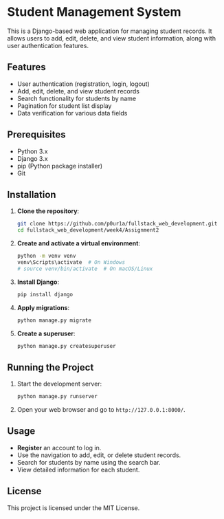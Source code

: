 # Student Management System

This is a Django-based web application for managing student records. It allows users to add, edit, delete, and view student information, along with user authentication features.

## Features

- User authentication (registration, login, logout)
- Add, edit, delete, and view student records
- Search functionality for students by name
- Pagination for student list display
- Data verification for various data fields

## Prerequisites

- Python 3.x
- Django 3.x
- pip (Python package installer)
- Git

## Installation

1. **Clone the repository**:

    ```bash
   git clone https://github.com/p0ur1a/fullstack_web_development.git
   cd fullstack_web_development/week4/Assignment2
    ```

2. **Create and activate a virtual environment**:
    ```bash
    python -m venv venv
    venv\Scripts\activate  # On Windows
    # source venv/bin/activate  # On macOS/Linux
    ```

3. **Install Django**:
    ```bash
    pip install django
    ```

4. **Apply migrations**:
    ```bash
    python manage.py migrate
    ```

5. **Create a superuser**:
    ```bash
    python manage.py createsuperuser
    ```

## Running the Project

1. Start the development server:

    ```bash
    python manage.py runserver
    ```

2. Open your web browser and go to `http://127.0.0.1:8000/`.

## Usage

- **Register** an account to log in.
- Use the navigation to add, edit, or delete student records.
- Search for students by name using the search bar.
- View detailed information for each student.

## License

This project is licensed under the MIT License.
